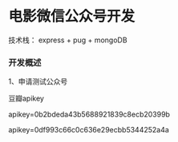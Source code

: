 # 电影微信公众号开发

技术栈： express + pug + mongoDB

### 开发概述

1、申请测试公众号 



豆瓣apikey

apikey=0b2bdeda43b5688921839c8ecb20399b

apikey=0df993c66c0c636e29ecbb5344252a4a